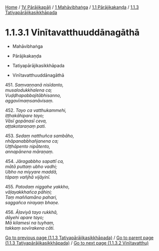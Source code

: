 
[Home](/) / [1V Pārājikapāḷi](../../...md) / [1 Mahāvibhaṅga](../...md) / [1.1 Pārājikakaṇḍa](...md) / [1.1.3 Tatiyapārājikasikkhāpada](../1V/1/1.1/1.1.3.md)

# 1.1.3.1 Vinītavatthuuddānagāthā

* Mahāvibhaṅga

* Pārājikakaṇḍa

* Tatiyapārājikasikkhāpada

* Vinītavatthuuddānagāthā

451\. _Saṃvaṇṇanā nisīdanto,_  
_musalodukkhalena ca;_  
_Vuḍḍhapabbajitābhisanno,_  
_aggavīmaṃsanāvisaṃ._  


452\. _Tayo ca vatthukammehi,_  
_iṭṭhakāhipare tayo;_  
_Vāsī gopānasī ceva,_  
_aṭṭakotaraṇaṃ pati._  


453\. _Sedaṃ natthuñca sambāho,_  
_nhāpanabbhañjanena ca;_  
_Uṭṭhāpento nipātento,_  
_annapānena māraṇaṃ._  


454\. _Jāragabbho sapattī ca,_  
_mātā puttaṃ ubho vadhi;_  
_Ubho na miyyare maddā,_  
_tāpaṃ vañjhā vijāyinī._  


455\. _Patodaṃ niggahe yakkho,_  
_vāḷayakkhañca pāhiṇi;_  
_Taṃ maññamāno pahari,_  
_saggañca nirayaṃ bhaṇe._  


456\. _Āḷaviyā tayo rukkhā,_  
_dāyehi apare tayo;_  
_Mā kilamesi na tuyhaṃ,_  
_takkaṃ sovīrakena cāti._  


[Go to previous page (1.1.3 Tatiyapārājikasikkhāpada)](../1V/1/1.1/1.1.3.md) / [Go to parent page (1.1.3 Tatiyapārājikasikkhāpada)](../1V/1/1.1/1.1.3.md) / [Go to next page (1.1.3.2 Vinītavatthu)](1.1.3.2.md)


